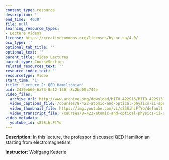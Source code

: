```yaml
---
content_type: resource
description: ''
end_time: '4630'
file: null
learning_resource_types:
- Lecture Videos
license: https://creativecommons.org/licenses/by-nc-sa/4.0/
ocw_type: ''
optional_tab_title: ''
optional_text: ''
parent_title: Video Lectures
parent_type: CourseSection
related_resources_text: ''
resource_index_text: ''
resourcetype: Video
start_time: '1'
title: 'Lecture 2: QED Hamiltonian'
uid: 2430eb60-6a73-0a12-150f-8c2bd05c744e
video_files:
  archive_url: http://www.archive.org/download/MIT8.422S13/MIT8_422S13_lec02_300k.mp4
  video_captions_file: /courses/8-422-atomic-and-optical-physics-ii-spring-2013/5c6fd1c135415340afa33281cfdf75b7_s83SihcFfYo.vtt
  video_thumbnail_file: https://img.youtube.com/vi/s83SihcFfYo/default.jpg
  video_transcript_file: /courses/8-422-atomic-and-optical-physics-ii-spring-2013/02346eaf61a2b72837cb3869f6d827f1_s83SihcFfYo.pdf
video_metadata:
  youtube_id: s83SihcFfYo
---
```


**Description:** In this lecture, the professor discussed QED Hamiltonian starting from electromagnetism.

**Instructor:** Wolfgang Ketterle

